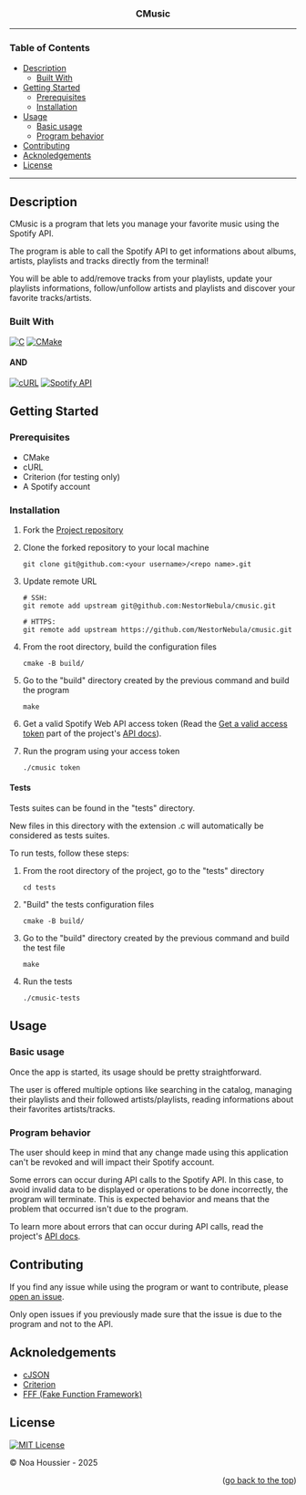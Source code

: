 <a id="top"></a>

<div align="center">
    <h3>CMusic</h3>
</div>

---

### Table of Contents

- [Description](#description)
  - [Built With](#built-with)
- [Getting Started](#getting-started)
  - [Prerequisites](#prerequisites)
  - [Installation](#installation)
- [Usage](#usage)
  - [Basic usage](#basic-usage)
  - [Program behavior](#program-behavior)
- [Contributing](#contributing)
- [Acknoledgements](#acknoledgements)
- [License](#license)

---

## Description

CMusic is a program that lets you manage your favorite music using the Spotify API.

The program is able to call the Spotify API to get informations about albums, artists, playlists and tracks directly from the terminal!

You will be able to add/remove tracks from your playlists, update your playlists informations, follow/unfollow artists and playlists and discover your favorite tracks/artists.

### Built With

[![C](https://skillicons.dev/icons?i=c&theme=light)](https://www.c-language.org/)
[![CMake](https://skillicons.dev/icons?i=cmake&theme=light)](https://cmake.org/)

#### AND

[![cURL](https://img.shields.io/badge/-curl-073551?style=for-the-badge&logo=curl&logoColor=white)](https://curl.se/libcurl/)
[![Spotify API](https://img.shields.io/badge/Spotify-1ED760?style=for-the-badge&logo=spotify&logoColor=white)](https://developer.spotify.com/)

## Getting Started

### Prerequisites

- CMake
- cURL
- Criterion (for testing only)
- A Spotify account

### Installation

1. Fork the [Project repository](https://github.com/NestorNebula/cmusic)
2. Clone the forked repository to your local machine
   ```
   git clone git@github.com:<your username>/<repo name>.git
   ```
3. Update remote URL

   ```
   # SSH:
   git remote add upstream git@github.com:NestorNebula/cmusic.git

   # HTTPS:
   git remote add upstream https://github.com/NestorNebula/cmusic.git
   ```
4. From the root directory, build the configuration files
   ```
   cmake -B build/ 
   ```
5. Go to the "build" directory created by the previous command and build the program
   ```
   make
   ```
6. Get a valid Spotify Web API access token (Read the [Get a valid access token](https://github.com/NestorNebula/cmusic/blob/main/API.md#get-a-valid-access-token) part of the project's [API docs](https://github.com/NestorNebula/cmusic/blob/main/API.md)).
7. Run the program using your access token
   ```
   ./cmusic token
   ```

#### Tests

Tests suites can be found in the "tests" directory.

New files in this directory with the extension .c will automatically be considered as tests suites.

To run tests, follow these steps:

1. From the root directory of the project, go to the "tests" directory
   ```
   cd tests
   ```
2. "Build" the tests configuration files
   ```
   cmake -B build/ 
   ```
3. Go to the "build" directory created by the previous command and build the test file
   ```
   make
   ```
4. Run the tests
   ```
   ./cmusic-tests
   ```

## Usage

### Basic usage

Once the app is started, its usage should be pretty straightforward. 

The user is offered multiple options like searching in the catalog, managing their playlists and their followed artists/playlists, reading informations about their favorites artists/tracks.

### Program behavior

The user should keep in mind that any change made using this application can't be revoked and will impact their Spotify account.

Some errors can occur during API calls to the Spotify API. In this case, to avoid invalid data to be displayed or operations to be done incorrectly, the program will terminate. This is expected behavior and means that the problem that occurred isn't due to the program.

To learn more about errors that can occur during API calls, read the project's <a href="https://github.com/NestorNebula/cmusic/blob/main/API.md">API docs</a>.

## Contributing

If you find any issue while using the program or want to contribute, please <a href="https://github.com/NestorNebula/cmusic/issues">open an issue</a>.

Only open issues if you previously made sure that the issue is due to the program and not to the API.

## Acknoledgements

- [cJSON](https://github.com/DaveGamble/cJSON)
- [Criterion](https://github.com/Snaipe/Criterion)
- [FFF (Fake Function Framework)](https://github.com/meekrosoft/fff)

## License

[![MIT License](https://img.shields.io/badge/License-MIT-darkcyan.svg?style=for-the-badge)](https://github.com/NestorNebula/cmusic/blob/main/LICENSE)

© Noa Houssier - 2025

<p align='right'>(<a href='#top'>go back to the top</a>)</p>
